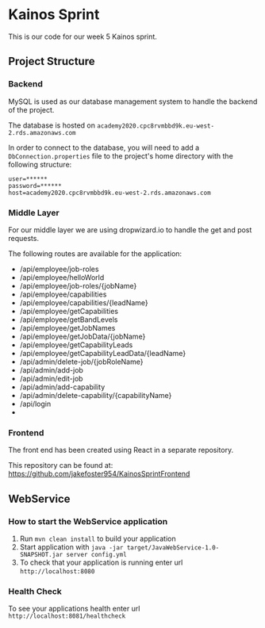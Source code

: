 # Kainos Sprint
This is our code for our week 5 Kainos sprint.

## Project Structure

### Backend

MySQL is used as our database management system to handle the backend of the project.

The database is hosted on `academy2020.cpc8rvmbbd9k.eu-west-2.rds.amazonaws.com`

In order to connect to the database, you will need to add a `DbConnection.properties` file
 to the project's home directory with the following structure:

```
user=******
password=******
host=academy2020.cpc8rvmbbd9k.eu-west-2.rds.amazonaws.com
```

### Middle Layer

For our middle layer we are using dropwizard.io to handle the get and post requests.

The following routes are available for the application:
* /api/employee/job-roles
* /api/employee/helloWorld
* /api/employee/job-roles/{jobName}
* /api/employee/capabilities
* /api/employee/capabilities/{leadName}
* /api/employee/getCapabilities
* /api/employee/getBandLevels
* /api/employee/getJobNames
* /api/employee/getJobData/{jobName}
* /api/employee/getCapabilityLeads
* /api/employee/getCapabilityLeadData/{leadName}
* /api/admin/delete-job/{jobRoleName}
* /api/admin/add-job
* /api/admin/edit-job
* /api/admin/add-capability
* /api/admin/delete-capability/{capabilityName}
* /api/login
* 
### Frontend

The front end has been created using React in a separate repository.

This repository can be found at: https://github.com/jakefoster954/KainosSprintFrontend

## WebService

### How to start the WebService application

1. Run `mvn clean install` to build your application
1. Start application with `java -jar target/JavaWebService-1.0-SNAPSHOT.jar server config.yml`
1. To check that your application is running enter url `http://localhost:8080`

### Health Check

To see your applications health enter url `http://localhost:8081/healthcheck`
